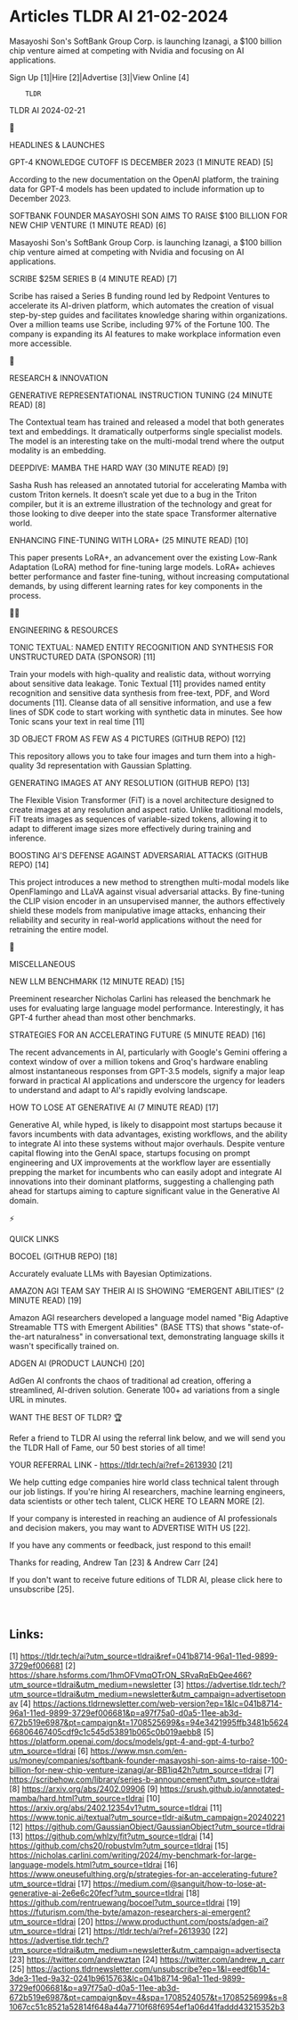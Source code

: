 # Articles TLDR AI 21-02-2024

Masayoshi Son's SoftBank Group Corp. is launching Izanagi, a $100
billion chip venture aimed at competing with Nvidia and focusing on AI
applications.  

Sign Up [1]|Hire [2]|Advertise [3]|View Online [4] 

		TLDR 

TLDR AI 2024-02-21

🚀 

HEADLINES & LAUNCHES

 GPT-4 KNOWLEDGE CUTOFF IS DECEMBER 2023 (1 MINUTE READ) [5] 

 According to the new documentation on the OpenAI platform, the
training data for GPT-4 models has been updated to include information
up to December 2023. 

 SOFTBANK FOUNDER MASAYOSHI SON AIMS TO RAISE $100 BILLION FOR NEW
CHIP VENTURE (1 MINUTE READ) [6] 

 Masayoshi Son's SoftBank Group Corp. is launching Izanagi, a $100
billion chip venture aimed at competing with Nvidia and focusing on AI
applications. 

 SCRIBE $25M SERIES B (4 MINUTE READ) [7] 

 Scribe has raised a Series B funding round led by Redpoint Ventures
to accelerate its AI-driven platform, which automates the creation of
visual step-by-step guides and facilitates knowledge sharing within
organizations. Over a million teams use Scribe, including 97% of the
Fortune 100. The company is expanding its AI features to make
workplace information even more accessible. 

🧠 

RESEARCH & INNOVATION

 GENERATIVE REPRESENTATIONAL INSTRUCTION TUNING (24 MINUTE READ) [8] 

 The Contextual team has trained and released a model that both
generates text and embeddings. It dramatically outperforms single
specialist models. The model is an interesting take on the multi-modal
trend where the output modality is an embedding. 

 DEEPDIVE: MAMBA THE HARD WAY (30 MINUTE READ) [9] 

 Sasha Rush has released an annotated tutorial for accelerating Mamba
with custom Triton kernels. It doesn’t scale yet due to a bug in the
Triton compiler, but it is an extreme illustration of the technology
and great for those looking to dive deeper into the state space
Transformer alternative world. 

 ENHANCING FINE-TUNING WITH LORA+ (25 MINUTE READ) [10] 

 This paper presents LoRA+, an advancement over the existing Low-Rank
Adaptation (LoRA) method for fine-tuning large models. LoRA+ achieves
better performance and faster fine-tuning, without increasing
computational demands, by using different learning rates for key
components in the process. 

🧑‍💻 

ENGINEERING & RESOURCES

 TONIC TEXTUAL: NAMED ENTITY RECOGNITION AND SYNTHESIS FOR
UNSTRUCTURED DATA (SPONSOR) [11] 

 Train your models with high-quality and realistic data, without
worrying about sensitive data leakage. Tonic Textual [11] provides
named entity recognition and sensitive data synthesis from free-text,
PDF, and Word documents [11]. Cleanse data of all sensitive
information, and use a few lines of SDK code to start working with
synthetic data in minutes. See how Tonic scans your text in real time
[11] 

 3D OBJECT FROM AS FEW AS 4 PICTURES (GITHUB REPO) [12] 

 This repository allows you to take four images and turn them into a
high-quality 3d representation with Gaussian Splatting. 

 GENERATING IMAGES AT ANY RESOLUTION (GITHUB REPO) [13] 

 The Flexible Vision Transformer (FiT) is a novel architecture
designed to create images at any resolution and aspect ratio. Unlike
traditional models, FiT treats images as sequences of variable-sized
tokens, allowing it to adapt to different image sizes more effectively
during training and inference. 

 BOOSTING AI'S DEFENSE AGAINST ADVERSARIAL ATTACKS (GITHUB REPO) [14] 

 This project introduces a new method to strengthen multi-modal models
like OpenFlamingo and LLaVA against visual adversarial attacks. By
fine-tuning the CLIP vision encoder in an unsupervised manner, the
authors effectively shield these models from manipulative image
attacks, enhancing their reliability and security in real-world
applications without the need for retraining the entire model. 

🎁 

MISCELLANEOUS

 NEW LLM BENCHMARK (12 MINUTE READ) [15] 

 Preeminent researcher Nicholas Carlini has released the benchmark he
uses for evaluating large language model performance. Interestingly,
it has GPT-4 further ahead than most other benchmarks. 

 STRATEGIES FOR AN ACCELERATING FUTURE (5 MINUTE READ) [16] 

 The recent advancements in AI, particularly with Google's Gemini
offering a context window of over a million tokens and Groq's hardware
enabling almost instantaneous responses from GPT-3.5 models, signify a
major leap forward in practical AI applications and underscore the
urgency for leaders to understand and adapt to AI's rapidly evolving
landscape. 

 HOW TO LOSE AT GENERATIVE AI (7 MINUTE READ) [17] 

 Generative AI, while hyped, is likely to disappoint most startups
because it favors incumbents with data advantages, existing workflows,
and the ability to integrate AI into these systems without major
overhauls. Despite venture capital flowing into the GenAI space,
startups focusing on prompt engineering and UX improvements at the
workflow layer are essentially prepping the market for incumbents who
can easily adopt and integrate AI innovations into their dominant
platforms, suggesting a challenging path ahead for startups aiming to
capture significant value in the Generative AI domain. 

⚡ 

QUICK LINKS

 BOCOEL (GITHUB REPO) [18] 

 Accurately evaluate LLMs with Bayesian Optimizations. 

 AMAZON AGI TEAM SAY THEIR AI IS SHOWING “EMERGENT ABILITIES” (2
MINUTE READ) [19] 

 Amazon AGI researchers developed a language model named "Big Adaptive
Streamable TTS with Emergent Abilities" (BASE TTS) that shows
"state-of-the-art naturalness" in conversational text, demonstrating
language skills it wasn't specifically trained on. 

 ADGEN AI (PRODUCT LAUNCH) [20] 

 AdGen AI confronts the chaos of traditional ad creation, offering a
streamlined, AI-driven solution. Generate 100+ ad variations from a
single URL in minutes. 

WANT THE BEST OF TLDR? 🏆

Refer a friend to TLDR AI using the referral link below, and we will
send you the TLDR Hall of Fame, our 50 best stories of all time!

YOUR REFERRAL LINK - https://tldr.tech/ai?ref=2613930 [21]

 We help cutting edge companies hire world class technical talent
through our job listings. If you're hiring AI researchers, machine
learning engineers, data scientists or other tech talent, CLICK HERE
TO LEARN MORE [2]. 

If your company is interested in reaching an audience of AI
professionals and decision makers, you may want to ADVERTISE WITH US
[22]. 

If you have any comments or feedback, just respond to this email! 

Thanks for reading, 
Andrew Tan [23] & Andrew Carr [24] 

If you don't want to receive future editions of TLDR AI, please click
here to unsubscribe [25]. 

  

 

Links:
------
[1] https://tldr.tech/ai?utm_source=tldrai&ref=041b8714-96a1-11ed-9899-3729ef006681
[2] https://share.hsforms.com/1hmOFVmqOTrON_SRvaRqEbQee466?utm_source=tldrai&utm_medium=newsletter
[3] https://advertise.tldr.tech/?utm_source=tldrai&utm_medium=newsletter&utm_campaign=advertisetopnav
[4] https://actions.tldrnewsletter.com/web-version?ep=1&lc=041b8714-96a1-11ed-9899-3729ef006681&p=a97f75a0-d0a5-11ee-ab3d-672b519e6987&pt=campaign&t=1708525699&s=94e3421995ffb3481b562466806467405cdf9c1c545d53891b065c0b019aebb8
[5] https://platform.openai.com/docs/models/gpt-4-and-gpt-4-turbo?utm_source=tldrai
[6] https://www.msn.com/en-us/money/companies/softbank-founder-masayoshi-son-aims-to-raise-100-billion-for-new-chip-venture-izanagi/ar-BB1iq42h?utm_source=tldrai
[7] https://scribehow.com/library/series-b-announcement?utm_source=tldrai
[8] https://arxiv.org/abs/2402.09906
[9] https://srush.github.io/annotated-mamba/hard.html?utm_source=tldrai
[10] https://arxiv.org/abs/2402.12354v1?utm_source=tldrai
[11] https://www.tonic.ai/textual?utm_source=tldr-ai&utm_campaign=20240221
[12] https://github.com/GaussianObject/GaussianObject?utm_source=tldrai
[13] https://github.com/whlzy/fit?utm_source=tldrai
[14] https://github.com/chs20/robustvlm?utm_source=tldrai
[15] https://nicholas.carlini.com/writing/2024/my-benchmark-for-large-language-models.html?utm_source=tldrai
[16] https://www.oneusefulthing.org/p/strategies-for-an-accelerating-future?utm_source=tldrai
[17] https://medium.com/@sanguit/how-to-lose-at-generative-ai-2e6e6c20fecf?utm_source=tldrai
[18] https://github.com/rentruewang/bocoel?utm_source=tldrai
[19] https://futurism.com/the-byte/amazon-researchers-ai-emergent?utm_source=tldrai
[20] https://www.producthunt.com/posts/adgen-ai?utm_source=tldrai
[21] https://tldr.tech/ai?ref=2613930
[22] https://advertise.tldr.tech/?utm_source=tldrai&utm_medium=newsletter&utm_campaign=advertisecta
[23] https://twitter.com/andrewztan
[24] https://twitter.com/andrew_n_carr
[25] https://actions.tldrnewsletter.com/unsubscribe?ep=1&l=eedf6b14-3de3-11ed-9a32-0241b9615763&lc=041b8714-96a1-11ed-9899-3729ef006681&p=a97f75a0-d0a5-11ee-ab3d-672b519e6987&pt=campaign&pv=4&spa=1708524057&t=1708525699&s=81067cc51c8521a52814f648a44a7710f68f6954ef1a06d41faddd43215352b3